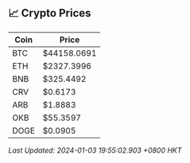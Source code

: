 ## 📈 Crypto Prices

| Coin | Price |
| ---- | ----- |
| BTC | $44158.0691 |
| ETH | $2327.3996 |
| BNB | $325.4492 |
| CRV | $0.6173 |
| ARB | $1.8883 |
| OKB | $55.3597 |
| DOGE | $0.0905 |

_Last Updated: 2024-01-03 19:55:02.903 +0800 HKT_